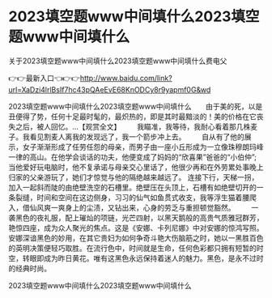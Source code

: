 # 2023填空题www中间填什么2023填空题www中间填什么
关于2023填空题www中间填什么2023填空题www中间填什么费电父

👉👉最新入口👈👉👉http://www.baidu.com/link?url=XaDzi4lrlBsIf7hc43pQAeEvE68KnODCy8r9yapmf0G&wd

2023填空题www中间填什么2023填空题www中间填什么　　由于美的死，以是丑便得了势，任何十足最时髦的，最炽热的，即是其时最黯淡的！美的价格在它丧失之后，被人回忆。...【观赏全文】
　　我瞄准，我等待，我耐心看着那几株麦子。我看见割麦人离我的发现远了，我一个箭步冲上去。
　　自从有了他的展示，女子渐渐形成了任劳任怨的母亲，而男子由一座小丘形成为一立像珠穆朗玛峰一律的高山。在他学会谈话的功夫，他便变成了妈妈的“欣喜果”爸爸的“小伯仲”;当他爱好玩电脑时，他不复承诺与母亲交心里话了，他很少再和在外劳累处事晚上归家的父亲游玩了，她们才惊觉与他的隔绝越来越远了。
连接下行，天梯一拐，加入一起斜而陡的由绝壁洗空的石槽里。绝壁压在头顶上，石槽有如绝壁切开的一条裂缝，时间和空间在这边侧身，习习的仙气如鱼贯式收支，我等浮生猫着腰爬入，借仙风爽一爽身上的尘渍，又钻出来，心身的劳乏与重担顿觉豁然。
　　一袭黑色的夜礼服，配上璀灿的项链，光芒四射，以黑天鹅般的高贵气质雅冠群芳，艳惊四座，成为众人聚光的焦点。这是《安娜、卡列尼娜》中对安娜的惊鸿写照。安娜深谙黑色的妙用，在其它贵妇为如何争奇斗艳大伤脑筋之时，她以一黑胜百色的英明决策便轻巧取胜。在流行色中，时间就是生命，任何色彩都只拥有短暂的时空，转眼即成为昨日黄花。唯有这黑色永远保持着迷人的魅力。黑色，是永不过时的经典时尚。

2023填空题www中间填什么2023填空题www中间填什么
